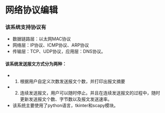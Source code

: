 # 网络协议编辑
### 该系统支持协议有
- 数据链路层：以太网MAC协议
- 网络层：IP协议、ICMP协议、ARP协议
- 传输层：TCP、UDP协议，应用层：DNS协议。
#### 该系统发送报文方式分为两种：
- 1. 根据用户自定义次数发送报文个数，并打印出报文摘要 
- 2. 连续发送报文，用户可以随时停止。并且在连续发送报文的过程中，随时更新发送报文个数、字节数以及报文发送速率。
- 该系统主要使用了python语言，tkinter和scapy模块。

